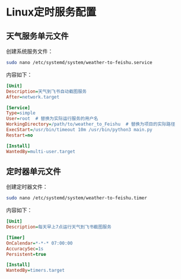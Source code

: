 # Linux定时服务配置

## 天气服务单元文件

创建系统服务文件：

```bash
sudo nano /etc/systemd/system/weather-to-feishu.service
```

内容如下：

```ini
[Unit]
Description=天气到飞书自动截图服务
After=network.target

[Service]
Type=simple
User=root  # 替换为实际运行服务的用户名
WorkingDirectory=/path/to/weather_to_Feishu  # 替换为项目的实际路径
ExecStart=/usr/bin/timeout 10m /usr/bin/python3 main.py
Restart=no

[Install]
WantedBy=multi-user.target
```

## 定时器单元文件

创建定时器文件：

```bash
sudo nano /etc/systemd/system/weather-to-feishu.timer
```

内容如下：

```ini
[Unit]
Description=每天早上7点运行天气到飞书截图服务

[Timer]
OnCalendar=*-*-* 07:00:00
AccuracySec=1s
Persistent=true

[Install]
WantedBy=timers.target
```

<!-- ## 启用服务

```bash
# 重新加载systemd配置
sudo systemctl daemon-reload

# 启用并启动定时器
sudo systemctl enable weather-to-feishu.timer
sudo systemctl start weather-to-feishu.timer

# 检查定时器状态
sudo systemctl status weather-to-feishu.timer

# 列出所有定时器
sudo systemctl list-timers
```

## 服务说明

1. 该服务将在每天早上7:00准时启动
2. 服务启动后会运行main.py
3. 通过timeout命令限制运行时间为10分钟
4. 10分钟后服务将自动停止

## 日志查看

可以使用以下命令查看服务日志：

```bash
sudo journalctl -u weather-to-feishu.service
```  -->